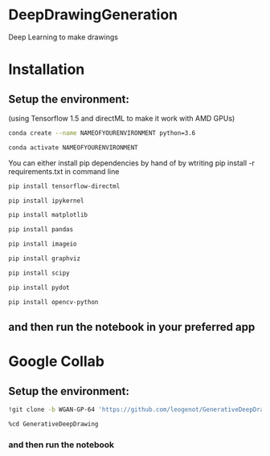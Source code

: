 # DeepDrawingGeneration
Deep Learning to make drawings

# Installation
## Setup the environment:

(using Tensorflow 1.5 and directML to make it work with AMD GPUs)
```bash
conda create --name NAMEOFYOURENVIRONMENT python=3.6 
```
```bash
conda activate NAMEOFYOURENVIRONMENT
```

You can either install pip dependencies by hand of by wtriting pip install -r requirements.txt in command line
```bash
pip install tensorflow-directml
```
```bash
pip install ipykernel
```
```bash
pip install matplotlib
```
```bash
pip install pandas
```
```bash
pip install imageio
```
```bash
pip install graphviz
```
```bash
pip install scipy
```
```bash
pip install pydot
```
```bash
pip install opencv-python
```

## and then run the notebook in your preferred app

# Google Collab
## Setup the environment:

```bash
!git clone -b WGAN-GP-64 'https://github.com/leogenot/GenerativeDeepDrawing/'
```

```bash
%cd GenerativeDeepDrawing
```

### and then run the notebook 


